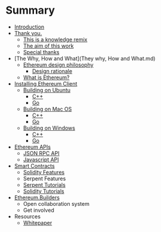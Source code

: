 # Summary

* [Introduction](README.md)
* [Thank you.](thank_you.md)
   * [This is a knowledge remix](this_is_a_knowledge_remix.md)
   * [The aim of this work](the_aim_of_this_work.md)
   * [Special thanks](special_thanks.md)
* [The Why, How and What](They why, How and What.md)
   * [Ethereum design philosophy](design_philosophy.md)
       * [Design rationale](design_rationale.md)
   * [What is Ethereum?](what_is_ethereum.md)
* [Installing Ethereum Client](installing_ethereum.md)
   * [Building on Ubuntu](building_on_ubuntu.md)
       * [C++](ubuntu_cpp_build.md)
       * [Go](ubuntu_go_build.md)
   * [Building on Mac OS](building_on_mac_os.md)
       * [C++](mac_cpp_build.md)
       * [Go](mac_go_build.md)
   * [Building on Windows](building_on_windows.md)
       * [C++](win_cpp_build.md)
       * [Go](win_go_build.md)
* [Ethereum APIs](ethereum_apis.md)
   * [JSON RPC API](ethereum_json_rpc.md)
   * [Javascript API](ethereum_javascript_api.md)
* [Smart Contracts](smart_contract_tutorials.md)
   * [Solidity Features](solidity_features.md)
   * Serpent Features
   * [Serpent Tutorials](serpent_tutorials.md)
   * [Solidity Tutorials](solidity_tutorials.md)
* [Ethereum.Builders](ethereumbuilders.md)
   * Open collaboration system
   * Get involved
* Resources
   * [Whitepaper](whitepaper.md)

